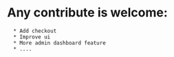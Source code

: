 # Any contribute is welcome:
      * Add checkout
      * Improve ui
      * More admin dashboard feature
      * ....
